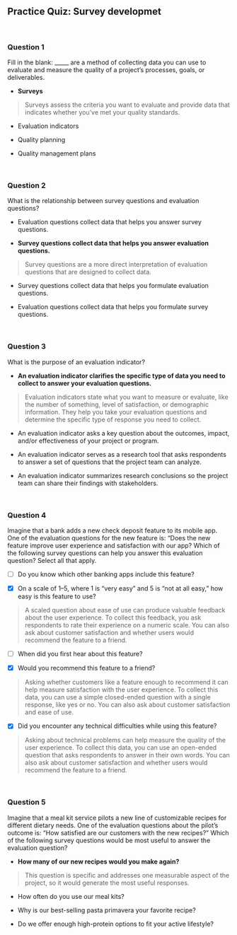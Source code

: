 ## Practice Quiz: Survey developmet

<br>

### Question 1

Fill in the blank: _____ are a method of collecting data you can use to evaluate and measure the quality of a project’s processes, goals, or deliverables.

- **Surveys**

> Surveys assess the criteria you want to evaluate and provide data that indicates whether you’ve met your quality standards.

- Evaluation indicators


- Quality planning


- Quality management plans 

<br>

### Question 2

What is the relationship between survey questions and evaluation questions?

- Evaluation questions collect data that helps you answer survey questions.


- **Survey questions collect data that helps you answer evaluation questions.**

> Survey questions are a more direct interpretation of evaluation questions that are designed to collect data.


- Survey questions collect data that helps you formulate evaluation questions.


- Evaluation questions collect data that helps you formulate survey questions.

<br>

### Question 3

What is the purpose of an evaluation indicator? 

- **An evaluation indicator clarifies the specific type of data you need to collect to answer your evaluation questions.**

> Evaluation indicators state what you want to measure or evaluate, like the number of something, level of satisfaction, or demographic information. They help you take your evaluation questions and determine the specific type of response you need to collect.


- An evaluation indicator asks a key question about the outcomes, impact, and/or effectiveness of your project or program.


- An evaluation indicator serves as a research tool that asks respondents to answer a set of questions that the project team can analyze. 


- An evaluation indicator summarizes research conclusions so the project team can share their findings with stakeholders.

<br>

### Question 4

Imagine that a bank adds a new check deposit feature to its mobile app. One of the evaluation questions for the new feature is: “Does the new feature improve user experience and satisfaction with our app? Which of the following survey questions can help you answer this evaluation question? Select all that apply.

+ [ ] Do you know which other banking apps include this feature?

+ [x] On a scale of 1–5, where 1 is “very easy” and 5 is “not at all easy,” how easy is this feature to use?

> A scaled question about ease of use can produce valuable feedback about the user experience. To collect this feedback, you ask respondents to rate their experience on a numeric scale. You can also ask about customer satisfaction and whether users would recommend the feature to a friend.

+ [ ] When did you first hear about this feature?

+ [x] Would you recommend this feature to a friend?

> Asking whether customers like a feature enough to recommend it can help measure satisfaction with the user experience. To collect this data, you can use a simple closed-ended question with a single response, like yes or no. You can also ask about customer satisfaction and ease of use.

+ [x] Did you encounter any technical difficulties while using this feature?

> Asking about technical problems can help measure the quality of the user experience. To collect this data, you can use an open-ended question that asks respondents to answer in their own words. You can also ask about customer satisfaction and whether users would recommend the feature to a friend.

<br>

### Question 5

Imagine that a meal kit service pilots a new line of customizable recipes for different dietary needs. One of the evaluation questions about the pilot’s outcome is: “How satisfied are our customers with the new recipes?” Which of the following survey questions would be most useful to answer the evaluation question?

- **How many of our new recipes would you make again?**

> This question is specific and addresses one measurable aspect of the project, so it would generate the most useful responses.


- How often do you use our meal kits?


- Why is our best-selling pasta primavera your favorite recipe?


- Do we offer enough high-protein options to fit your active lifestyle?

